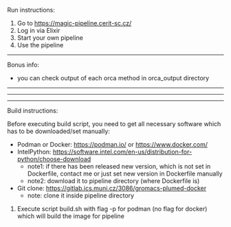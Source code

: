 Run instructions:

1. Go to https://magic-pipeline.cerit-sc.cz/
2. Log in via Elixir
3. Start your own pipeline
4. Use the pipeline

---

Bonus info:
- you can check output of each orca method in orca_output directory

---
---
---

Build instructions:

Before executing build script, you need to get all necessary software
which has to be downloaded/set manually:

* Podman or Docker: https://podman.io/ or https://www.docker.com/
* IntelPython: https://software.intel.com/en-us/distribution-for-python/choose-download
    * note1: if there has been released new version, which is not set in Dockerfile, contact me or just set new version in Dockerfile manually
    * note2: download it to pipeline directory (where Dockerfile is)
* Git clone: https://gitlab.ics.muni.cz/3086/gromacs-plumed-docker
    * note: clone it inside pipeline directory

1. Execute script build.sh with flag -p for podman (no flag for docker) which will build the image for pipeline
